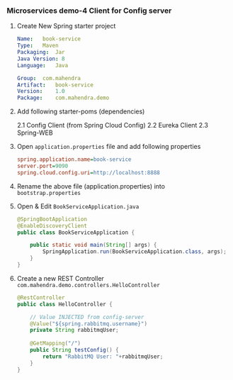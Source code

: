 ### Microservices demo-4 Client for Config server

1.  Create New Spring starter project

       ```yaml
    Name:   book-service
    Type:   Maven
    Packaging:  Jar
    Java Version: 8
    Language:   Java

    Group:  com.mahendra
    Artifact:   book-service
    Version:    1.0
    Package:    com.mahendra.demo
    ```

2.  Add following starter-poms (dependencies)

    2.1  Config Client (from Spring Cloud Config)
    2.2  Eureka Client 
    2.3  Spring-WEB


3.  Open `application.properties` file and add following properties

    ```ini
    spring.application.name=book-service
    server.port=9090
    spring.cloud.config.uri=http://localhost:8888
    ```

4.  Rename the above file (application.properties) into `bootstrap.properties`

5.  Open & Edit `BookServiceApplication.java` 

    ```java
    @SpringBootApplication
    @EnableDiscoveryClient
    public class BookServiceApplication {

        public static void main(String[] args) {
            SpringApplication.run(BookServiceApplication.class, args);
        }
    }
    ```
6.  Create a new REST Controller `com.mahendra.demo.controllers.HelloController`

    ```java
    @RestController
    public class HelloController {

        // Value INJECTED from config-server    
        @Value("${spring.rabbitmq.username}")
        private String rabbitmqUser;
        
        @GetMapping("/")
        public String testConfig() {
            return "RabbitMQ User: "+rabbitmqUser;
        }
    }
    ```



